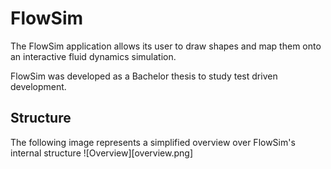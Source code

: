 # FlowSim

The FlowSim application allows its user to draw shapes and map them onto an interactive fluid dynamics simulation.

FlowSim was developed as a Bachelor thesis to study test driven development.



## Structure

The following image represents a simplified overview over FlowSim's internal structure
![Overview][overview.png]













